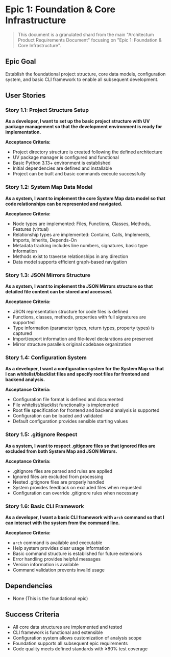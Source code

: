 # Epic 1: Foundation & Core Infrastructure

> This document is a granulated shard from the main "Architectum Product Requirements Document" focusing on "Epic 1: Foundation & Core Infrastructure".

## Epic Goal
Establish the foundational project structure, core data models, configuration system, and basic CLI framework to enable all subsequent development.

## User Stories

### Story 1.1: Project Structure Setup
**As a developer, I want to set up the basic project structure with UV package management so that the development environment is ready for implementation.**

**Acceptance Criteria:**
- Project directory structure is created following the defined architecture
- UV package manager is configured and functional
- Basic Python 3.13+ environment is established
- Initial dependencies are defined and installable
- Project can be built and basic commands execute successfully

### Story 1.2: System Map Data Model
**As a system, I want to implement the core System Map data model so that code relationships can be represented and navigated.**

**Acceptance Criteria:**
- Node types are implemented: Files, Functions, Classes, Methods, Features (virtual)
- Relationship types are implemented: Contains, Calls, Implements, Imports, Inherits, Depends-On
- Metadata tracking includes line numbers, signatures, basic type information
- Methods exist to traverse relationships in any direction
- Data model supports efficient graph-based navigation

### Story 1.3: JSON Mirrors Structure
**As a system, I want to implement the JSON Mirrors structure so that detailed file content can be stored and accessed.**

**Acceptance Criteria:**
- JSON representation structure for code files is defined
- Functions, classes, methods, properties with full signatures are supported
- Type information (parameter types, return types, property types) is captured
- Import/export information and file-level declarations are preserved
- Mirror structure parallels original codebase organization

### Story 1.4: Configuration System
**As a developer, I want a configuration system for the System Map so that I can whitelist/blacklist files and specify root files for frontend and backend analysis.**

**Acceptance Criteria:**
- Configuration file format is defined and documented
- File whitelist/blacklist functionality is implemented
- Root file specification for frontend and backend analysis is supported
- Configuration can be loaded and validated
- Default configuration provides sensible starting values

### Story 1.5: .gitignore Respect
**As a system, I want to respect .gitignore files so that ignored files are excluded from both System Map and JSON Mirrors.**

**Acceptance Criteria:**
- .gitignore files are parsed and rules are applied
- Ignored files are excluded from processing
- Nested .gitignore files are properly handled
- System provides feedback on excluded files when requested
- Configuration can override .gitignore rules when necessary

### Story 1.6: Basic CLI Framework
**As a developer, I want a basic CLI framework with `arch` command so that I can interact with the system from the command line.**

**Acceptance Criteria:**
- `arch` command is available and executable
- Help system provides clear usage information
- Basic command structure is established for future extensions
- Error handling provides helpful messages
- Version information is available
- Command validation prevents invalid usage

## Dependencies
- None (This is the foundational epic)

## Success Criteria
- All core data structures are implemented and tested
- CLI framework is functional and extensible
- Configuration system allows customization of analysis scope
- Foundation supports all subsequent epic requirements
- Code quality meets defined standards with ≥80% test coverage